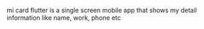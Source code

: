 mi card flutter is a single screen mobile app that shows my detail information like name, work, phone etc
